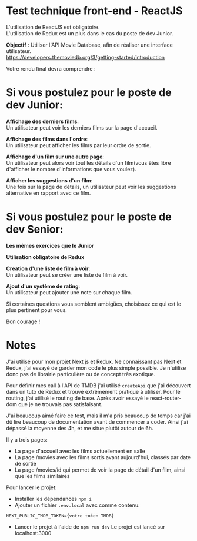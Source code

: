 # Test technique front-end - ReactJS

L'utilisation de ReactJS est obligatoire.  
L'utilisation de Redux est un plus dans le cas du poste de dev Junior.

__Objectif__ : Utiliser l'API Movie Database, afin de réaliser une interface utilisateur.  
https://developers.themoviedb.org/3/getting-started/introduction

Votre rendu final devra comprendre :

# Si vous postulez pour le poste de dev Junior:

__Affichage des derniers films__:<br/>
Un utilisateur peut voir les derniers films sur la page d'accueil.

__Affichage des films dans l'ordre__:<br/>
Un utilisateur peut afficher les films par leur ordre de sortie. 

__Affichage d'un film sur une autre page__:<br/>
Un utilisateur peut alors voir tout les détails d'un film(vous êtes libre d'afficher le nombre d'informations que vous voulez).

__Afficher les suggestions d'un film__:<br/>
Une fois sur la page de détails, un utilisateur peut voir les suggestions alternative en rapport avec ce film.


# Si vous postulez pour le poste de dev Senior: 

__Les mêmes exercices que le Junior__

__Utilisation obligatoire de Redux__

__Creation d'une liste de film à voir__:<br/>
Un utilisateur peut se créer une liste de film à voir. 

__Ajout d'un système de rating__:<br/>
Un utilisateur peut ajouter une note sur chaque film.

Si certaines questions vous semblent ambigües, choisissez ce qui est le plus pertinent pour vous.

Bon courage ! 


# Notes

J'ai utilisé pour mon projet Next js et Redux.
Ne connaissant pas Next et Redux, j'ai essayé de garder mon code le plus simple possible. Je n'utilise donc pas de librairie particulière ou de concept très exotique.

Pour définir mes call à l'API de TMDB j'ai utilisé `createApi` que j'ai découvert dans un tuto de Redux et trouvé extrêmement pratique à utiliser.
Pour le routing, j'ai utilisé le routing de base. Après avoir essayé le react-router-dom que je ne trouvais pas satisfaisant.

J'ai beaucoup aimé faire ce test, mais il m'a pris beaucoup de temps car j'ai dû lire beaucoup de documentation avant de commencer à coder. Ainsi j'ai dépassé la moyenne des 4h, et me situe plutôt autour de 6h.

Il y a trois pages:
- La page d'accueil avec les films actuellement en salle
- La page /movies avec les films sortis avant aujourd'hui, classés par date de sortie
- La page /movies/id qui permet de voir la page de détail d'un film, ainsi que les films similaires

Pour lancer le projet:
- Installer les dépendances
`npm i`
- Ajouter un fichier `.env.local` avec comme contenu:
```
NEXT_PUBLIC_TMDB_TOKEN={votre token TMDB}
```
- Lancer le projet à l'aide de `npm run dev`
Le projet est lancé sur localhost:3000

